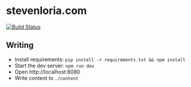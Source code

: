 # stevenloria.com

[![Build Status](https://github.com/sloria/www/actions/workflows/build.yml/badge.svg)](https://github.com/sloria/www/actions/workflows/build.yml)

## Writing

- Install requirements: `pip install -r requirements.txt && npm install`
- Start the dev server: `npm run dev`
- Open http://localhost:8080
- Write content to `./content`
